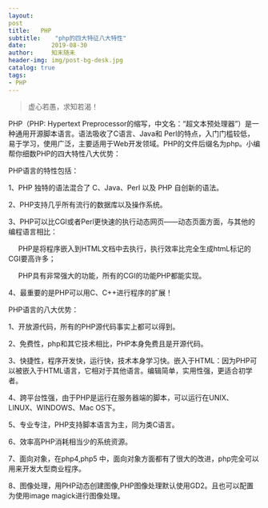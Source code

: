 ```yaml
---
layout:     
post
title:   PHP   
subtitle:    "php的四大特征八大特性"
date:       2019-08-30
author:     知末随未
header-img: img/post-bg-desk.jpg
catalog: true
tags:
- PHP
---
```


> 虚心若愚，求知若渴！


PHP（PHP: Hypertext Preprocessor的缩写，中文名：“超文本预处理器”）是一种通用开源脚本语言。语法吸收了C语言、Java和 Perl的特点，入门门槛较低，易于学习，使用广泛，主要适用于Web开发领域。PHP的文件后缀名为php。小编帮你细数PHP的四大特性八大优势：


PHP语言的特性包括：


1、PHP 独特的语法混合了 C、Java、Perl 以及 PHP 自创新的语法。


2、PHP支持几乎所有流行的数据库以及操作系统。


3、PHP可以比CGI或者Perl更快速的执行动态网页——动态页面方面，与其他的编程语言相比：


     PHP是将程序嵌入到HTML文档中去执行，执行效率比完全生成htmL标记的CGI要高许多；


     PHP具有非常强大的功能，所有的CGI的功能PHP都能实现。


4、最重要的是PHP可以用C、C++进行程序的扩展！


PHP语言的八大优势：


1、开放源代码，所有的PHP源代码事实上都可以得到。


2、免费性，php和其它技术相比，PHP本身免费且是开源代码。


3、快捷性，程序开发快，运行快，技术本身学习快。嵌入于HTML：因为PHP可以被嵌入于HTML语言，它相对于其他语言。编辑简单，实用性强，更适合初学者。


4、跨平台性强，由于PHP是运行在服务器端的脚本，可以运行在UNIX、LINUX、WINDOWS、Mac OS下。


5、专业专注，PHP支持脚本语言为主，同为类C语言。


6、效率高PHP消耗相当少的系统资源。


7、面向对象，在php4,php5 中，面向对象方面都有了很大的改进，php完全可以用来开发大型商业程序。


8、图像处理，用PHP动态创建图像,PHP图像处理默认使用GD2。且也可以配置为使用image magick进行图像处理。
 
